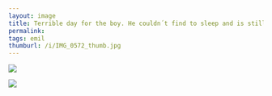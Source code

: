 ```yaml
---
layout: image
title: Terrible day for the boy. He couldn´t find to sleep and is still fighting.
permalink: 
tags: emil
thumburl: /i/IMG_0572_thumb.jpg
---
```


![]({{site.url}}/i/IMG_0572_thumb.jpg)

![]({{site.url}}/i/IMG_0568_thumb.jpg)

